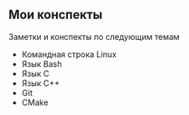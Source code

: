 ## Мои конспекты

Заметки и конспекты по следующим темам
- Командная строка Linux
- Язык Bash
- Язык C
- Язык C++
- Git
- CMake
  
